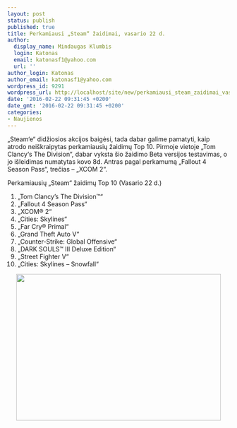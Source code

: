 ```yaml
---
layout: post
status: publish
published: true
title: Perkamiausi „Steam“ žaidimai, vasario 22 d.
author:
  display_name: Mindaugas Klumbis
  login: Katonas
  email: katonasf1@yahoo.com
  url: ''
author_login: Katonas
author_email: katonasf1@yahoo.com
wordpress_id: 9291
wordpress_url: http://localhost/site/new/perkamiausi_steam_zaidimai_vasario_22_d/
date: '2016-02-22 09:31:45 +0200'
date_gmt: '2016-02-22 09:31:45 +0200'
categories:
- Naujienos
---
```

<p>
	&bdquo;Steam&lsquo;e&ldquo; didžiosios akcijos baigėsi, tada dabar galime pamatyti, kaip atrodo nei&scaron;kraipytas perkamiausių žaidimų Top 10. Pirmoje vietoje &bdquo;Tom Clancy&lsquo;s The Division&ldquo;, dabar vyksta &scaron;io žaidimo Beta versijos testavimas, o jo i&scaron;leidimas numatytas kovo 8d. Antras pagal perkamumą &bdquo;Fallout 4 Season Pass&ldquo;, trečias &ndash; &bdquo;XCOM 2&ldquo;.</p>
<p>
	Perkamiausių &bdquo;Steam&ldquo; žaidimų Top 10 (Vasario 22 d.) &nbsp;</p>
<ol>
<li>
		&bdquo;Tom Clancy&rsquo;s The Division&trade;&ldquo;</li>
<li>
		&bdquo;Fallout 4 Season Pass&ldquo;</li>
<li>
		&bdquo;XCOM&reg; 2&ldquo;</li>
<li>
		&bdquo;Cities: Skylines&ldquo;</li>
<li>
		&bdquo;Far Cry&reg; Primal&ldquo;</li>
<li>
		&bdquo;Grand Theft Auto V&ldquo;</li>
<li>
		&bdquo;Counter-Strike: Global Offensive&ldquo;</li>
<li>
		&bdquo;DARK SOULS&trade; III Deluxe Edition&ldquo;</li>
<li>
		&bdquo;Street Fighter V&ldquo;</li>
<li>
		&bdquo;Cities: Skylines &ndash; Snowfall&ldquo;</li>
</ol>
<p style="text-align: center;">
	<a href="http://store.steampowered.com/search/?filter=topsellers"><img alt="" src="http://technews.lt/userfiles/steam 02 22.JPG" style="width: 464px; height: 332px;" /></a></p>
